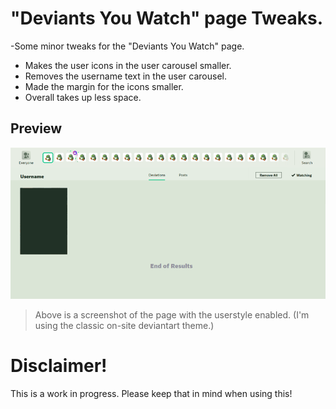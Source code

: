 # "Deviants You Watch" page Tweaks.

-Some minor tweaks for the "Deviants You Watch" page.

* Makes the user icons in the user carousel smaller.
* Removes the username text in the user carousel.
* Made the margin for the icons smaller.
* Overall takes up less space.

## Preview

![alt text](https://raw.githubusercontent.com/Proxybat/UserCSS/main/Deviantart/DeviantArt%20DYWP/Preview/DYWP-screenshot-mini.png "DeviantArt Deviants you watch page.")
> Above is a screenshot of the page with the userstyle enabled. (I'm using the classic on-site deviantart theme.)


# Disclaimer!

This is a work in progress. Please keep that in mind when using this!
